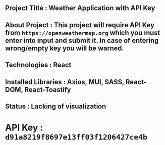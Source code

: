## Project Title : Weather Application with API Key

## About Project : This project will require API Key from `https://openweathermap.org` which you must enter into input and submit it. In case of entering wrong/empty key you will be warned.

## Technologies : React

## Installed Libraries : Axios, MUI, SASS, React-DOM, React-Toastify

## Status : Lacking of visualization

# API Key : `d91a8219f8697e13ff03f1206427ce4b`